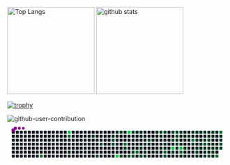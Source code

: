 <p align="left"> 
  <img alt="Top Langs" height="200px" src="https://github-readme-stats.vercel.app/api/top-langs/?username=YasuhiroTakemura&layout=compact&show_icons=true&theme=dark" />
  <img alt="github stats" height="200px" src="https://github-readme-stats.vercel.app/api?username=YasuhiroTakemura&theme=dark&show_icons=ture" />
</p>

[![trophy](https://github-profile-trophy.vercel.app/?username=YasuhiroTakemura&theme=dark&column=7
)](https://github.com/ryo-ma/github-profile-trophy)

![github-user-contribution](https://github.com/user-attachments/assets/03f367c3-a5c3-4f94-85fa-b92bae312ddb)
<svg viewBox="-16 -32 880 192" width="880" height="192" xmlns="http://www.w3.org/2000/svg"><desc>Generated with https://github.com/Platane/snk</desc><style>:root{--cb:#1b1f230a;--cs:purple;--ce:#161b22;--c0:#161b22;--c1:#01311f;--c2:#034525;--c3:#0f6d31;--c4:#00c647}.c{shape-rendering:geometricPrecision;fill:var(--ce);stroke-width:1px;stroke:var(--cb);animation:none 50900ms linear infinite;width:12px;height:12px}@keyframes c0{79.75%{fill:var(--c3)}79.77%,100%{fill:var(--ce)}}.c.c0{fill:var(--c3);animation-name:c0}@keyframes c1{82.31%{fill:var(--c4)}82.33%,100%{fill:var(--ce)}}.c.c1{fill:var(--c4);animation-name:c1}@keyframes c2{77.4%{fill:var(--c3)}77.42%,100%{fill:var(--ce)}}.c.c2{fill:var(--c3);animation-name:c2}@keyframes c3{3.92%{fill:var(--c1)}3.94%,100%{fill:var(--ce)}}.c.c3{fill:var(--c1);animation-name:c3}@keyframes c4{56.57%{fill:var(--c2)}56.59%,100%{fill:var(--ce)}}.c.c4{fill:var(--c2);animation-name:c4}@keyframes c5{58.14%{fill:var(--c2)}58.16%,100%{fill:var(--ce)}}.c.c5{fill:var(--c2);animation-name:c5}@keyframes c6{57.36%{fill:var(--c2)}57.38%,100%{fill:var(--ce)}}.c.c6{fill:var(--c2);animation-name:c6}@keyframes c7{34.76%{fill:var(--c1)}34.78%,100%{fill:var(--ce)}}.c.c7{fill:var(--c1);animation-name:c7}@keyframes c8{52.64%{fill:var(--c2)}52.66%,100%{fill:var(--ce)}}.c.c8{fill:var(--c2);animation-name:c8}@keyframes c9{52.45%{fill:var(--c2)}52.47%,100%{fill:var(--ce)}}.c.c9{fill:var(--c2);animation-name:c9}@keyframes ca{34.37%{fill:var(--c1)}34.39%,100%{fill:var(--ce)}}.c.ca{fill:var(--c1);animation-name:ca}@keyframes cb{87.02%{fill:var(--c4)}87.04%,100%{fill:var(--ce)}}.c.cb{fill:var(--c4);animation-name:cb}@keyframes cc{53.43%{fill:var(--c2)}53.45%,100%{fill:var(--ce)}}.c.cc{fill:var(--c2);animation-name:cc}@keyframes cd{51.07%{fill:var(--c2)}51.09%,100%{fill:var(--ce)}}.c.cd{fill:var(--c2);animation-name:cd}@keyframes ce{33.59%{fill:var(--c1)}33.61%,100%{fill:var(--ce)}}.c.ce{fill:var(--c1);animation-name:ce}@keyframes cf{74.25%{fill:var(--c3)}74.27%,100%{fill:var(--ce)}}.c.cf{fill:var(--c3);animation-name:cf}@keyframes cg{51.66%{fill:var(--c2)}51.68%,100%{fill:var(--ce)}}.c.cg{fill:var(--c2);animation-name:cg}@keyframes ch{6.87%{fill:var(--c1)}6.89%,100%{fill:var(--ce)}}.c.ch{fill:var(--c1);animation-name:ch}@keyframes ci{85.26%{fill:var(--c4)}85.28%,100%{fill:var(--ce)}}.c.ci{fill:var(--c4);animation-name:ci}@keyframes cj{50.68%{fill:var(--c2)}50.7%,100%{fill:var(--ce)}}.c.cj{fill:var(--c2);animation-name:cj}@keyframes ck{54.41%{fill:var(--c2)}54.43%,100%{fill:var(--ce)}}.c.ck{fill:var(--c2);animation-name:ck}@keyframes cl{50.28%{fill:var(--c2)}50.3%,100%{fill:var(--ce)}}.c.cl{fill:var(--c2);animation-name:cl}@keyframes cm{50.09%{fill:var(--c2)}50.11%,100%{fill:var(--ce)}}.c.cm{fill:var(--c2);animation-name:cm}@keyframes cn{32.6%{fill:var(--c1)}32.62%,100%{fill:var(--ce)}}.c.cn{fill:var(--c1);animation-name:cn}@keyframes co{73.27%{fill:var(--c3)}73.29%,100%{fill:var(--ce)}}.c.co{fill:var(--c3);animation-name:co}@keyframes cp{32.41%{fill:var(--c1)}32.43%,100%{fill:var(--ce)}}.c.cp{fill:var(--c1);animation-name:cp}@keyframes cq{32.21%{fill:var(--c1)}32.23%,100%{fill:var(--ce)}}.c.cq{fill:var(--c1);animation-name:cq}@keyframes cr{49.3%{fill:var(--c2)}49.32%,100%{fill:var(--ce)}}.c.cr{fill:var(--c2);animation-name:cr}@keyframes cs{49.7%{fill:var(--c2)}49.72%,100%{fill:var(--ce)}}.c.cs{fill:var(--c2);animation-name:cs}@keyframes ct{31.62%{fill:var(--c1)}31.64%,100%{fill:var(--ce)}}.c.ct{fill:var(--c1);animation-name:ct}@keyframes cu{8.44%{fill:var(--c1)}8.46%,100%{fill:var(--ce)}}.c.cu{fill:var(--c1);animation-name:cu}@keyframes cv{8.24%{fill:var(--c1)}8.26%,100%{fill:var(--ce)}}.c.cv{fill:var(--c1);animation-name:cv}@keyframes cw{48.52%{fill:var(--c2)}48.54%,100%{fill:var(--ce)}}.c.cw{fill:var(--c2);animation-name:cw}@keyframes cx{31.42%{fill:var(--c1)}31.44%,100%{fill:var(--ce)}}.c.cx{fill:var(--c1);animation-name:cx}@keyframes cy{31.03%{fill:var(--c1)}31.05%,100%{fill:var(--ce)}}.c.cy{fill:var(--c1);animation-name:cy}@keyframes cz{8.83%{fill:var(--c1)}8.85%,100%{fill:var(--ce)}}.c.cz{fill:var(--c1);animation-name:cz}@keyframes c10{30.44%{fill:var(--c1)}30.46%,100%{fill:var(--ce)}}.c.c10{fill:var(--c1);animation-name:c10}@keyframes c11{9.03%{fill:var(--c1)}9.05%,100%{fill:var(--ce)}}.c.c11{fill:var(--c1);animation-name:c11}@keyframes c12{47.53%{fill:var(--c2)}47.55%,100%{fill:var(--ce)}}.c.c12{fill:var(--c2);animation-name:c12}@keyframes c13{30.05%{fill:var(--c1)}30.07%,100%{fill:var(--ce)}}.c.c13{fill:var(--c1);animation-name:c13}@keyframes c14{9.42%{fill:var(--c1)}9.44%,100%{fill:var(--ce)}}.c.c14{fill:var(--c1);animation-name:c14}@keyframes c15{47.34%{fill:var(--c2)}47.36%,100%{fill:var(--ce)}}.c.c15{fill:var(--c2);animation-name:c15}@keyframes c16{9.81%{fill:var(--c1)}9.83%,100%{fill:var(--ce)}}.c.c16{fill:var(--c1);animation-name:c16}@keyframes c17{9.62%{fill:var(--c1)}9.64%,100%{fill:var(--ce)}}.c.c17{fill:var(--c1);animation-name:c17}@keyframes c18{71.9%{fill:var(--c3)}71.92%,100%{fill:var(--ce)}}.c.c18{fill:var(--c3);animation-name:c18}@keyframes c19{61.88%{fill:var(--c2)}61.9%,100%{fill:var(--ce)}}.c.c19{fill:var(--c2);animation-name:c19}@keyframes c1a{46.94%{fill:var(--c2)}46.96%,100%{fill:var(--ce)}}.c.c1a{fill:var(--c2);animation-name:c1a}@keyframes c1b{63.84%{fill:var(--c2)}63.86%,100%{fill:var(--ce)}}.c.c1b{fill:var(--c2);animation-name:c1b}@keyframes c1c{90.17%{fill:var(--c4)}90.19%,100%{fill:var(--ce)}}.c.c1c{fill:var(--c4);animation-name:c1c}@keyframes c1d{62.47%{fill:var(--c2)}62.49%,100%{fill:var(--ce)}}.c.c1d{fill:var(--c2);animation-name:c1d}@keyframes c1e{46.75%{fill:var(--c2)}46.77%,100%{fill:var(--ce)}}.c.c1e{fill:var(--c2);animation-name:c1e}@keyframes c1f{63.45%{fill:var(--c2)}63.47%,100%{fill:var(--ce)}}.c.c1f{fill:var(--c2);animation-name:c1f}@keyframes c1g{24.35%{fill:var(--c1)}24.37%,100%{fill:var(--ce)}}.c.c1g{fill:var(--c1);animation-name:c1g}@keyframes c1h{10.4%{fill:var(--c1)}10.42%,100%{fill:var(--ce)}}.c.c1h{fill:var(--c1);animation-name:c1h}@keyframes c1i{23.96%{fill:var(--c1)}23.98%,100%{fill:var(--ce)}}.c.c1i{fill:var(--c1);animation-name:c1i}@keyframes c1j{46.55%{fill:var(--c2)}46.57%,100%{fill:var(--ce)}}.c.c1j{fill:var(--c2);animation-name:c1j}@keyframes c1k{24.74%{fill:var(--c1)}24.76%,100%{fill:var(--ce)}}.c.c1k{fill:var(--c1);animation-name:c1k}@keyframes c1l{10.6%{fill:var(--c1)}10.62%,100%{fill:var(--ce)}}.c.c1l{fill:var(--c1);animation-name:c1l}@keyframes c1m{90.56%{fill:var(--c4)}90.58%,100%{fill:var(--ce)}}.c.c1m{fill:var(--c4);animation-name:c1m}@keyframes c1n{71.11%{fill:var(--c3)}71.13%,100%{fill:var(--ce)}}.c.c1n{fill:var(--c3);animation-name:c1n}@keyframes c1o{23.37%{fill:var(--c1)}23.39%,100%{fill:var(--ce)}}.c.c1o{fill:var(--c1);animation-name:c1o}@keyframes c1p{25.14%{fill:var(--c1)}25.16%,100%{fill:var(--ce)}}.c.c1p{fill:var(--c1);animation-name:c1p}@keyframes c1q{11.19%{fill:var(--c1)}11.21%,100%{fill:var(--ce)}}.c.c1q{fill:var(--c1);animation-name:c1q}@keyframes c1r{10.99%{fill:var(--c1)}11.01%,100%{fill:var(--ce)}}.c.c1r{fill:var(--c1);animation-name:c1r}@keyframes c1s{45.57%{fill:var(--c2)}45.59%,100%{fill:var(--ce)}}.c.c1s{fill:var(--c2);animation-name:c1s}@keyframes c1t{22.98%{fill:var(--c1)}23%,100%{fill:var(--ce)}}.c.c1t{fill:var(--c1);animation-name:c1t}@keyframes c1u{23.17%{fill:var(--c1)}23.19%,100%{fill:var(--ce)}}.c.c1u{fill:var(--c1);animation-name:c1u}@keyframes c1v{11.38%{fill:var(--c1)}11.4%,100%{fill:var(--ce)}}.c.c1v{fill:var(--c1);animation-name:c1v}@keyframes c1w{11.78%{fill:var(--c1)}11.8%,100%{fill:var(--ce)}}.c.c1w{fill:var(--c1);animation-name:c1w}@keyframes c1x{69.93%{fill:var(--c3)}69.95%,100%{fill:var(--ce)}}.c.c1x{fill:var(--c3);animation-name:c1x}@keyframes c1y{22.19%{fill:var(--c1)}22.21%,100%{fill:var(--ce)}}.c.c1y{fill:var(--c1);animation-name:c1y}@keyframes c1z{11.97%{fill:var(--c1)}11.99%,100%{fill:var(--ce)}}.c.c1z{fill:var(--c1);animation-name:c1z}@keyframes c20{15.51%{fill:var(--c1)}15.53%,100%{fill:var(--ce)}}.c.c20{fill:var(--c1);animation-name:c20}@keyframes c21{21.8%{fill:var(--c1)}21.82%,100%{fill:var(--ce)}}.c.c21{fill:var(--c1);animation-name:c21}@keyframes c22{44.78%{fill:var(--c2)}44.8%,100%{fill:var(--ce)}}.c.c22{fill:var(--c2);animation-name:c22}@keyframes c23{26.91%{fill:var(--c1)}26.93%,100%{fill:var(--ce)}}.c.c23{fill:var(--c1);animation-name:c23}@keyframes c24{12.17%{fill:var(--c1)}12.19%,100%{fill:var(--ce)}}.c.c24{fill:var(--c1);animation-name:c24}@keyframes c25{15.12%{fill:var(--c1)}15.14%,100%{fill:var(--ce)}}.c.c25{fill:var(--c1);animation-name:c25}@keyframes c26{14.92%{fill:var(--c1)}14.94%,100%{fill:var(--ce)}}.c.c26{fill:var(--c1);animation-name:c26}@keyframes c27{12.37%{fill:var(--c1)}12.39%,100%{fill:var(--ce)}}.c.c27{fill:var(--c1);animation-name:c27}@keyframes c28{15.9%{fill:var(--c1)}15.92%,100%{fill:var(--ce)}}.c.c28{fill:var(--c1);animation-name:c28}@keyframes c29{43.21%{fill:var(--c2)}43.23%,100%{fill:var(--ce)}}.c.c29{fill:var(--c2);animation-name:c29}@keyframes c2a{14.72%{fill:var(--c1)}14.74%,100%{fill:var(--ce)}}.c.c2a{fill:var(--c1);animation-name:c2a}@keyframes c2b{20.82%{fill:var(--c1)}20.84%,100%{fill:var(--ce)}}.c.c2b{fill:var(--c1);animation-name:c2b}@keyframes c2c{20.62%{fill:var(--c1)}20.64%,100%{fill:var(--ce)}}.c.c2c{fill:var(--c1);animation-name:c2c}@keyframes c2d{12.56%{fill:var(--c1)}12.58%,100%{fill:var(--ce)}}.c.c2d{fill:var(--c1);animation-name:c2d}@keyframes c2e{12.76%{fill:var(--c1)}12.78%,100%{fill:var(--ce)}}.c.c2e{fill:var(--c1);animation-name:c2e}@keyframes c2f{42.82%{fill:var(--c2)}42.84%,100%{fill:var(--ce)}}.c.c2f{fill:var(--c2);animation-name:c2f}@keyframes c2g{14.33%{fill:var(--c1)}14.35%,100%{fill:var(--ce)}}.c.c2g{fill:var(--c1);animation-name:c2g}@keyframes c2h{14.53%{fill:var(--c1)}14.55%,100%{fill:var(--ce)}}.c.c2h{fill:var(--c1);animation-name:c2h}@keyframes c2i{21.01%{fill:var(--c1)}21.03%,100%{fill:var(--ce)}}.c.c2i{fill:var(--c1);animation-name:c2i}@keyframes c2j{44%{fill:var(--c2)}44.02%,100%{fill:var(--ce)}}.c.c2j{fill:var(--c2);animation-name:c2j}@keyframes c2k{66.2%{fill:var(--c2)}66.22%,100%{fill:var(--ce)}}.c.c2k{fill:var(--c2);animation-name:c2k}@keyframes c2l{12.96%{fill:var(--c1)}12.98%,100%{fill:var(--ce)}}.c.c2l{fill:var(--c1);animation-name:c2l}@keyframes c2m{14.14%{fill:var(--c1)}14.16%,100%{fill:var(--ce)}}.c.c2m{fill:var(--c1);animation-name:c2m}@keyframes c2n{41.44%{fill:var(--c2)}41.46%,100%{fill:var(--ce)}}.c.c2n{fill:var(--c2);animation-name:c2n}@keyframes c2o{41.25%{fill:var(--c2)}41.27%,100%{fill:var(--ce)}}.c.c2o{fill:var(--c2);animation-name:c2o}@keyframes c2p{41.05%{fill:var(--c1)}41.07%,100%{fill:var(--ce)}}.c.c2p{fill:var(--c1);animation-name:c2p}@keyframes c2q{16.89%{fill:var(--c1)}16.91%,100%{fill:var(--ce)}}.c.c2q{fill:var(--c1);animation-name:c2q}@keyframes c2r{18.85%{fill:var(--c1)}18.87%,100%{fill:var(--ce)}}.c.c2r{fill:var(--c1);animation-name:c2r}@keyframes c2s{67.97%{fill:var(--c3)}67.99%,100%{fill:var(--ce)}}.c.c2s{fill:var(--c3);animation-name:c2s}@keyframes c2t{66.59%{fill:var(--c3)}66.61%,100%{fill:var(--ce)}}.c.c2t{fill:var(--c3);animation-name:c2t}@keyframes c2u{13.35%{fill:var(--c1)}13.37%,100%{fill:var(--ce)}}.c.c2u{fill:var(--c1);animation-name:c2u}@keyframes c2v{13.55%{fill:var(--c1)}13.57%,100%{fill:var(--ce)}}.c.c2v{fill:var(--c1);animation-name:c2v}@keyframes c2w{42.03%{fill:var(--c2)}42.05%,100%{fill:var(--ce)}}.c.c2w{fill:var(--c2);animation-name:c2w}@keyframes c2x{41.84%{fill:var(--c2)}41.86%,100%{fill:var(--ce)}}.c.c2x{fill:var(--c2);animation-name:c2x}.u{transform-origin:0 0;transform:scale(0,1);animation:none linear 50900ms infinite}@keyframes u0{3.92%{transform:scale(0.000,1)}3.94%,6.87%{transform:scale(0.017,1)}6.89%,8.24%{transform:scale(0.034,1)}8.26%,8.44%{transform:scale(0.052,1)}8.46%,8.83%{transform:scale(0.069,1)}8.85%,9.03%{transform:scale(0.086,1)}9.05%,9.42%{transform:scale(0.103,1)}9.44%,9.62%{transform:scale(0.121,1)}9.64%,9.81%{transform:scale(0.138,1)}9.83%,10.4%{transform:scale(0.155,1)}10.42%,10.6%{transform:scale(0.172,1)}10.62%,10.99%{transform:scale(0.190,1)}11.01%,11.19%{transform:scale(0.207,1)}11.21%,11.38%{transform:scale(0.224,1)}11.4%,11.78%{transform:scale(0.241,1)}11.8%,11.97%{transform:scale(0.259,1)}11.99%,12.17%{transform:scale(0.276,1)}12.19%,12.37%{transform:scale(0.293,1)}12.39%,12.56%{transform:scale(0.310,1)}12.58%,12.76%{transform:scale(0.328,1)}12.78%,12.96%{transform:scale(0.345,1)}12.98%,13.35%{transform:scale(0.362,1)}13.37%,13.55%{transform:scale(0.379,1)}13.57%,14.14%{transform:scale(0.397,1)}14.16%,14.33%{transform:scale(0.414,1)}14.35%,14.53%{transform:scale(0.431,1)}14.55%,14.72%{transform:scale(0.448,1)}14.74%,14.92%{transform:scale(0.466,1)}14.94%,15.12%{transform:scale(0.483,1)}15.14%,15.51%{transform:scale(0.500,1)}15.53%,15.9%{transform:scale(0.517,1)}15.92%,16.89%{transform:scale(0.534,1)}16.91%,18.85%{transform:scale(0.552,1)}18.87%,20.62%{transform:scale(0.569,1)}20.64%,20.82%{transform:scale(0.586,1)}20.84%,21.01%{transform:scale(0.603,1)}21.03%,21.8%{transform:scale(0.621,1)}21.82%,22.19%{transform:scale(0.638,1)}22.21%,22.98%{transform:scale(0.655,1)}23%,23.17%{transform:scale(0.672,1)}23.19%,23.37%{transform:scale(0.690,1)}23.39%,23.96%{transform:scale(0.707,1)}23.98%,24.35%{transform:scale(0.724,1)}24.37%,24.74%{transform:scale(0.741,1)}24.76%,25.14%{transform:scale(0.759,1)}25.16%,26.91%{transform:scale(0.776,1)}26.93%,30.05%{transform:scale(0.793,1)}30.07%,30.44%{transform:scale(0.810,1)}30.46%,31.03%{transform:scale(0.828,1)}31.05%,31.42%{transform:scale(0.845,1)}31.44%,31.62%{transform:scale(0.862,1)}31.64%,32.21%{transform:scale(0.879,1)}32.23%,32.41%{transform:scale(0.897,1)}32.43%,32.6%{transform:scale(0.914,1)}32.62%,33.59%{transform:scale(0.931,1)}33.61%,34.37%{transform:scale(0.948,1)}34.39%,34.76%{transform:scale(0.966,1)}34.78%,41.05%{transform:scale(0.983,1)}41.07%,100%{transform:scale(1.000,1)}}.u.u0{fill:var(--c1);animation-name:u0;transform-origin:0.0px 0}@keyframes u1{41.25%{transform:scale(0.000,1)}41.27%,41.44%{transform:scale(0.029,1)}41.46%,41.84%{transform:scale(0.059,1)}41.86%,42.03%{transform:scale(0.088,1)}42.05%,42.82%{transform:scale(0.118,1)}42.84%,43.21%{transform:scale(0.147,1)}43.23%,44%{transform:scale(0.176,1)}44.02%,44.78%{transform:scale(0.206,1)}44.8%,45.57%{transform:scale(0.235,1)}45.59%,46.55%{transform:scale(0.265,1)}46.57%,46.75%{transform:scale(0.294,1)}46.77%,46.94%{transform:scale(0.324,1)}46.96%,47.34%{transform:scale(0.353,1)}47.36%,47.53%{transform:scale(0.382,1)}47.55%,48.52%{transform:scale(0.412,1)}48.54%,49.3%{transform:scale(0.441,1)}49.32%,49.7%{transform:scale(0.471,1)}49.72%,50.09%{transform:scale(0.500,1)}50.11%,50.28%{transform:scale(0.529,1)}50.3%,50.68%{transform:scale(0.559,1)}50.7%,51.07%{transform:scale(0.588,1)}51.09%,51.66%{transform:scale(0.618,1)}51.68%,52.45%{transform:scale(0.647,1)}52.47%,52.64%{transform:scale(0.676,1)}52.66%,53.43%{transform:scale(0.706,1)}53.45%,54.41%{transform:scale(0.735,1)}54.43%,56.57%{transform:scale(0.765,1)}56.59%,57.36%{transform:scale(0.794,1)}57.38%,58.14%{transform:scale(0.824,1)}58.16%,61.88%{transform:scale(0.853,1)}61.9%,62.47%{transform:scale(0.882,1)}62.49%,63.45%{transform:scale(0.912,1)}63.47%,63.84%{transform:scale(0.941,1)}63.86%,66.2%{transform:scale(0.971,1)}66.22%,100%{transform:scale(1.000,1)}}.u.u1{fill:var(--c2);animation-name:u1;transform-origin:464.0px 0}@keyframes u2{66.59%{transform:scale(0.000,1)}66.61%,67.97%{transform:scale(0.111,1)}67.99%,69.93%{transform:scale(0.222,1)}69.95%,71.11%{transform:scale(0.333,1)}71.13%,71.9%{transform:scale(0.444,1)}71.92%,73.27%{transform:scale(0.556,1)}73.29%,74.25%{transform:scale(0.667,1)}74.27%,77.4%{transform:scale(0.778,1)}77.42%,79.75%{transform:scale(0.889,1)}79.77%,100%{transform:scale(1.000,1)}}.u.u2{fill:var(--c3);animation-name:u2;transform-origin:736.0px 0}@keyframes u3{82.31%{transform:scale(0.000,1)}82.33%,85.26%{transform:scale(0.200,1)}85.28%,87.02%{transform:scale(0.400,1)}87.04%,90.17%{transform:scale(0.600,1)}90.19%,90.56%{transform:scale(0.800,1)}90.58%,100%{transform:scale(1.000,1)}}.u.u3{fill:var(--c4);animation-name:u3;transform-origin:808.0px 0}.s{shape-rendering:geometricPrecision;fill:var(--cs);animation:none linear 50900ms infinite}@keyframes s0{0%,99.8%{transform:translate(0px,-16px)}0.2%{transform:translate(0px,0px)}2.75%{transform:translate(208px,0px)}3.14%{transform:translate(208px,32px)}3.34%{transform:translate(224px,32px)}3.93%{transform:translate(224px,80px)}6.68%,36.15%,51.47%{transform:translate(448px,80px)}7.07%,36.54%{transform:translate(448px,112px)}8.06%{transform:translate(528px,112px)}8.45%{transform:translate(528px,80px)}9.23%{transform:translate(592px,80px)}9.43%{transform:translate(592px,64px)}9.63%{transform:translate(608px,64px)}9.82%{transform:translate(608px,48px)}10.61%,90.77%{transform:translate(672px,48px)}10.81%,24.56%{transform:translate(672px,32px)}11%,70.33%{transform:translate(688px,32px)}11.2%,24.95%{transform:translate(688px,16px)}11.59%{transform:translate(720px,16px)}11.79%{transform:translate(720px,0px)}12.57%{transform:translate(784px,0px)}12.77%{transform:translate(784px,16px)}13.36%,66.8%{transform:translate(832px,16px)}13.56%,42.24%{transform:translate(832px,32px)}13.75%{transform:translate(816px,32px)}13.95%{transform:translate(816px,48px)}14.34%,43.42%{transform:translate(784px,48px)}14.54%,21.22%{transform:translate(784px,64px)}14.93%{transform:translate(752px,64px)}15.13%,27.7%{transform:translate(752px,48px)}15.32%,22%{transform:translate(736px,48px)}15.52%{transform:translate(736px,32px)}15.91%,43.03%{transform:translate(768px,32px)}16.11%{transform:translate(768px,16px)}16.7%,18.27%,66.99%{transform:translate(816px,16px)}17.09%{transform:translate(816px,-16px)}17.49%{transform:translate(848px,-16px)}17.88%{transform:translate(848px,16px)}19.06%{transform:translate(816px,80px)}19.25%{transform:translate(832px,80px)}19.65%{transform:translate(832px,112px)}20.43%{transform:translate(768px,112px)}20.83%,44.4%{transform:translate(768px,80px)}21.02%{transform:translate(784px,80px)}21.81%,44.99%{transform:translate(736px,64px)}22.4%,25.93%{transform:translate(704px,48px)}22.79%{transform:translate(704px,80px)}22.99%,70.92%{transform:translate(688px,80px)}23.18%{transform:translate(688px,96px)}23.58%{transform:translate(656px,96px)}24.36%{transform:translate(656px,32px)}24.75%{transform:translate(672px,16px)}25.15%,46.37%{transform:translate(688px,0px)}25.34%{transform:translate(704px,0px)}26.13%{transform:translate(720px,48px)}26.72%{transform:translate(720px,96px)}27.11%{transform:translate(752px,96px)}29.27%{transform:translate(624px,48px)}29.67%{transform:translate(624px,16px)}30.26%{transform:translate(576px,16px)}30.45%{transform:translate(576px,0px)}30.65%{transform:translate(560px,0px)}31.24%{transform:translate(560px,48px)}31.63%{transform:translate(528px,48px)}32.02%{transform:translate(528px,16px)}32.22%{transform:translate(512px,16px)}32.42%{transform:translate(512px,0px)}32.61%{transform:translate(496px,0px)}32.81%{transform:translate(496px,-16px)}33.4%,53.83%{transform:translate(448px,-16px)}33.79%,74.66%{transform:translate(448px,16px)}34.18%,34.97%,86.05%{transform:translate(416px,16px)}34.38%{transform:translate(416px,0px)}34.58%{transform:translate(400px,0px)}34.77%{transform:translate(400px,16px)}35.76%{transform:translate(416px,80px)}40.86%{transform:translate(800px,112px)}41.45%{transform:translate(800px,64px)}41.85%{transform:translate(832px,64px)}43.22%{transform:translate(768px,48px)}44.01%{transform:translate(784px,96px)}44.2%{transform:translate(768px,96px)}44.79%{transform:translate(736px,80px)}45.58%{transform:translate(688px,64px)}48.13%{transform:translate(544px,0px)}48.53%{transform:translate(544px,32px)}48.92%{transform:translate(512px,32px)}49.71%{transform:translate(512px,96px)}50.1%,60.31%{transform:translate(480px,96px)}50.29%,60.12%{transform:translate(480px,80px)}50.49%{transform:translate(464px,80px)}50.69%{transform:translate(464px,96px)}51.08%{transform:translate(432px,96px)}51.28%{transform:translate(432px,80px)}51.67%{transform:translate(448px,64px)}51.87%{transform:translate(432px,64px)}52.06%{transform:translate(432px,48px)}52.46%{transform:translate(400px,48px)}52.65%{transform:translate(400px,32px)}53.05%{transform:translate(432px,32px)}53.44%{transform:translate(432px,0px)}53.63%{transform:translate(448px,0px)}54.22%{transform:translate(480px,-16px)}54.62%{transform:translate(480px,16px)}56.58%{transform:translate(320px,16px)}56.78%{transform:translate(320px,32px)}57.17%{transform:translate(352px,32px)}57.37%{transform:translate(352px,48px)}57.56%{transform:translate(336px,48px)}58.15%{transform:translate(336px,96px)}58.94%{transform:translate(400px,96px)}59.14%{transform:translate(400px,80px)}62.28%,89.78%{transform:translate(640px,96px)}62.48%{transform:translate(640px,80px)}62.67%{transform:translate(656px,80px)}63.46%{transform:translate(656px,16px)}63.65%{transform:translate(640px,16px)}63.85%{transform:translate(640px,32px)}64.64%{transform:translate(704px,32px)}64.83%{transform:translate(704px,16px)}66.01%{transform:translate(800px,16px)}66.21%{transform:translate(800px,0px)}66.6%{transform:translate(832px,0px)}67.98%{transform:translate(816px,96px)}68.17%{transform:translate(800px,96px)}68.96%{transform:translate(800px,32px)}73.28%{transform:translate(496px,80px)}73.67%{transform:translate(496px,48px)}74.26%{transform:translate(448px,48px)}78.78%{transform:translate(112px,16px)}79.76%{transform:translate(112px,96px)}81.14%{transform:translate(224px,96px)}82.32%{transform:translate(224px,0px)}85.27%{transform:translate(464px,0px)}85.46%{transform:translate(464px,16px)}87.03%{transform:translate(416px,96px)}90.18%{transform:translate(640px,64px)}90.57%{transform:translate(672px,64px)}98.43%{transform:translate(48px,48px)}99.21%{transform:translate(48px,-16px)}}.s.s0{transform:translate(0px,-16px);animation-name:s0}@keyframes s1{0%,99.8%{transform:translate(16px,-16px)}0.2%{transform:translate(0px,-16px)}0.39%{transform:translate(0px,0px)}2.95%{transform:translate(208px,0px)}3.34%{transform:translate(208px,32px)}3.54%{transform:translate(224px,32px)}4.13%{transform:translate(224px,80px)}6.88%,36.35%,51.67%{transform:translate(448px,80px)}7.27%,36.74%{transform:translate(448px,112px)}8.25%{transform:translate(528px,112px)}8.64%{transform:translate(528px,80px)}9.43%{transform:translate(592px,80px)}9.63%{transform:translate(592px,64px)}9.82%{transform:translate(608px,64px)}10.02%{transform:translate(608px,48px)}10.81%,90.96%{transform:translate(672px,48px)}11%,24.75%{transform:translate(672px,32px)}11.2%,70.53%{transform:translate(688px,32px)}11.39%,25.15%{transform:translate(688px,16px)}11.79%{transform:translate(720px,16px)}11.98%{transform:translate(720px,0px)}12.77%{transform:translate(784px,0px)}12.97%{transform:translate(784px,16px)}13.56%,66.99%{transform:translate(832px,16px)}13.75%,42.44%{transform:translate(832px,32px)}13.95%{transform:translate(816px,32px)}14.15%{transform:translate(816px,48px)}14.54%,43.61%{transform:translate(784px,48px)}14.73%,21.41%{transform:translate(784px,64px)}15.13%{transform:translate(752px,64px)}15.32%,27.9%{transform:translate(752px,48px)}15.52%,22.2%{transform:translate(736px,48px)}15.72%{transform:translate(736px,32px)}16.11%,43.22%{transform:translate(768px,32px)}16.31%{transform:translate(768px,16px)}16.9%,18.47%,67.19%{transform:translate(816px,16px)}17.29%{transform:translate(816px,-16px)}17.68%{transform:translate(848px,-16px)}18.07%{transform:translate(848px,16px)}19.25%{transform:translate(816px,80px)}19.45%{transform:translate(832px,80px)}19.84%{transform:translate(832px,112px)}20.63%{transform:translate(768px,112px)}21.02%,44.6%{transform:translate(768px,80px)}21.22%{transform:translate(784px,80px)}22%,45.19%{transform:translate(736px,64px)}22.59%,26.13%{transform:translate(704px,48px)}22.99%{transform:translate(704px,80px)}23.18%,71.12%{transform:translate(688px,80px)}23.38%{transform:translate(688px,96px)}23.77%{transform:translate(656px,96px)}24.56%{transform:translate(656px,32px)}24.95%{transform:translate(672px,16px)}25.34%,46.56%{transform:translate(688px,0px)}25.54%{transform:translate(704px,0px)}26.33%{transform:translate(720px,48px)}26.92%{transform:translate(720px,96px)}27.31%{transform:translate(752px,96px)}29.47%{transform:translate(624px,48px)}29.86%{transform:translate(624px,16px)}30.45%{transform:translate(576px,16px)}30.65%{transform:translate(576px,0px)}30.84%{transform:translate(560px,0px)}31.43%{transform:translate(560px,48px)}31.83%{transform:translate(528px,48px)}32.22%{transform:translate(528px,16px)}32.42%{transform:translate(512px,16px)}32.61%{transform:translate(512px,0px)}32.81%{transform:translate(496px,0px)}33.01%{transform:translate(496px,-16px)}33.6%,54.03%{transform:translate(448px,-16px)}33.99%,74.85%{transform:translate(448px,16px)}34.38%,35.17%,86.25%{transform:translate(416px,16px)}34.58%{transform:translate(416px,0px)}34.77%{transform:translate(400px,0px)}34.97%{transform:translate(400px,16px)}35.95%{transform:translate(416px,80px)}41.06%{transform:translate(800px,112px)}41.65%{transform:translate(800px,64px)}42.04%{transform:translate(832px,64px)}43.42%{transform:translate(768px,48px)}44.2%{transform:translate(784px,96px)}44.4%{transform:translate(768px,96px)}44.99%{transform:translate(736px,80px)}45.78%{transform:translate(688px,64px)}48.33%{transform:translate(544px,0px)}48.72%{transform:translate(544px,32px)}49.12%{transform:translate(512px,32px)}49.9%{transform:translate(512px,96px)}50.29%,60.51%{transform:translate(480px,96px)}50.49%,60.31%{transform:translate(480px,80px)}50.69%{transform:translate(464px,80px)}50.88%{transform:translate(464px,96px)}51.28%{transform:translate(432px,96px)}51.47%{transform:translate(432px,80px)}51.87%{transform:translate(448px,64px)}52.06%{transform:translate(432px,64px)}52.26%{transform:translate(432px,48px)}52.65%{transform:translate(400px,48px)}52.85%{transform:translate(400px,32px)}53.24%{transform:translate(432px,32px)}53.63%{transform:translate(432px,0px)}53.83%{transform:translate(448px,0px)}54.42%{transform:translate(480px,-16px)}54.81%{transform:translate(480px,16px)}56.78%{transform:translate(320px,16px)}56.97%{transform:translate(320px,32px)}57.37%{transform:translate(352px,32px)}57.56%{transform:translate(352px,48px)}57.76%{transform:translate(336px,48px)}58.35%{transform:translate(336px,96px)}59.14%{transform:translate(400px,96px)}59.33%{transform:translate(400px,80px)}62.48%,89.98%{transform:translate(640px,96px)}62.67%{transform:translate(640px,80px)}62.87%{transform:translate(656px,80px)}63.65%{transform:translate(656px,16px)}63.85%{transform:translate(640px,16px)}64.05%{transform:translate(640px,32px)}64.83%{transform:translate(704px,32px)}65.03%{transform:translate(704px,16px)}66.21%{transform:translate(800px,16px)}66.4%{transform:translate(800px,0px)}66.8%{transform:translate(832px,0px)}68.17%{transform:translate(816px,96px)}68.37%{transform:translate(800px,96px)}69.16%{transform:translate(800px,32px)}73.48%{transform:translate(496px,80px)}73.87%{transform:translate(496px,48px)}74.46%{transform:translate(448px,48px)}78.98%{transform:translate(112px,16px)}79.96%{transform:translate(112px,96px)}81.34%{transform:translate(224px,96px)}82.51%{transform:translate(224px,0px)}85.46%{transform:translate(464px,0px)}85.66%{transform:translate(464px,16px)}87.23%{transform:translate(416px,96px)}90.37%{transform:translate(640px,64px)}90.77%{transform:translate(672px,64px)}98.62%{transform:translate(48px,48px)}99.41%{transform:translate(48px,-16px)}}.s.s1{transform:translate(16px,-16px);animation-name:s1}@keyframes s2{0%,99.8%{transform:translate(32px,-16px)}0.39%{transform:translate(0px,-16px)}0.59%{transform:translate(0px,0px)}3.14%{transform:translate(208px,0px)}3.54%{transform:translate(208px,32px)}3.73%{transform:translate(224px,32px)}4.32%{transform:translate(224px,80px)}7.07%,36.54%,51.87%{transform:translate(448px,80px)}7.47%,36.94%{transform:translate(448px,112px)}8.45%{transform:translate(528px,112px)}8.84%{transform:translate(528px,80px)}9.63%{transform:translate(592px,80px)}9.82%{transform:translate(592px,64px)}10.02%{transform:translate(608px,64px)}10.22%{transform:translate(608px,48px)}11%,91.16%{transform:translate(672px,48px)}11.2%,24.95%{transform:translate(672px,32px)}11.39%,70.73%{transform:translate(688px,32px)}11.59%,25.34%{transform:translate(688px,16px)}11.98%{transform:translate(720px,16px)}12.18%{transform:translate(720px,0px)}12.97%{transform:translate(784px,0px)}13.16%{transform:translate(784px,16px)}13.75%,67.19%{transform:translate(832px,16px)}13.95%,42.63%{transform:translate(832px,32px)}14.15%{transform:translate(816px,32px)}14.34%{transform:translate(816px,48px)}14.73%,43.81%{transform:translate(784px,48px)}14.93%,21.61%{transform:translate(784px,64px)}15.32%{transform:translate(752px,64px)}15.52%,28.09%{transform:translate(752px,48px)}15.72%,22.4%{transform:translate(736px,48px)}15.91%{transform:translate(736px,32px)}16.31%,43.42%{transform:translate(768px,32px)}16.5%{transform:translate(768px,16px)}17.09%,18.66%,67.39%{transform:translate(816px,16px)}17.49%{transform:translate(816px,-16px)}17.88%{transform:translate(848px,-16px)}18.27%{transform:translate(848px,16px)}19.45%{transform:translate(816px,80px)}19.65%{transform:translate(832px,80px)}20.04%{transform:translate(832px,112px)}20.83%{transform:translate(768px,112px)}21.22%,44.79%{transform:translate(768px,80px)}21.41%{transform:translate(784px,80px)}22.2%,45.38%{transform:translate(736px,64px)}22.79%,26.33%{transform:translate(704px,48px)}23.18%{transform:translate(704px,80px)}23.38%,71.32%{transform:translate(688px,80px)}23.58%{transform:translate(688px,96px)}23.97%{transform:translate(656px,96px)}24.75%{transform:translate(656px,32px)}25.15%{transform:translate(672px,16px)}25.54%,46.76%{transform:translate(688px,0px)}25.74%{transform:translate(704px,0px)}26.52%{transform:translate(720px,48px)}27.11%{transform:translate(720px,96px)}27.5%{transform:translate(752px,96px)}29.67%{transform:translate(624px,48px)}30.06%{transform:translate(624px,16px)}30.65%{transform:translate(576px,16px)}30.84%{transform:translate(576px,0px)}31.04%{transform:translate(560px,0px)}31.63%{transform:translate(560px,48px)}32.02%{transform:translate(528px,48px)}32.42%{transform:translate(528px,16px)}32.61%{transform:translate(512px,16px)}32.81%{transform:translate(512px,0px)}33.01%{transform:translate(496px,0px)}33.2%{transform:translate(496px,-16px)}33.79%,54.22%{transform:translate(448px,-16px)}34.18%,75.05%{transform:translate(448px,16px)}34.58%,35.36%,86.44%{transform:translate(416px,16px)}34.77%{transform:translate(416px,0px)}34.97%{transform:translate(400px,0px)}35.17%{transform:translate(400px,16px)}36.15%{transform:translate(416px,80px)}41.26%{transform:translate(800px,112px)}41.85%{transform:translate(800px,64px)}42.24%{transform:translate(832px,64px)}43.61%{transform:translate(768px,48px)}44.4%{transform:translate(784px,96px)}44.6%{transform:translate(768px,96px)}45.19%{transform:translate(736px,80px)}45.97%{transform:translate(688px,64px)}48.53%{transform:translate(544px,0px)}48.92%{transform:translate(544px,32px)}49.31%{transform:translate(512px,32px)}50.1%{transform:translate(512px,96px)}50.49%,60.71%{transform:translate(480px,96px)}50.69%,60.51%{transform:translate(480px,80px)}50.88%{transform:translate(464px,80px)}51.08%{transform:translate(464px,96px)}51.47%{transform:translate(432px,96px)}51.67%{transform:translate(432px,80px)}52.06%{transform:translate(448px,64px)}52.26%{transform:translate(432px,64px)}52.46%{transform:translate(432px,48px)}52.85%{transform:translate(400px,48px)}53.05%{transform:translate(400px,32px)}53.44%{transform:translate(432px,32px)}53.83%{transform:translate(432px,0px)}54.03%{transform:translate(448px,0px)}54.62%{transform:translate(480px,-16px)}55.01%{transform:translate(480px,16px)}56.97%{transform:translate(320px,16px)}57.17%{transform:translate(320px,32px)}57.56%{transform:translate(352px,32px)}57.76%{transform:translate(352px,48px)}57.96%{transform:translate(336px,48px)}58.55%{transform:translate(336px,96px)}59.33%{transform:translate(400px,96px)}59.53%{transform:translate(400px,80px)}62.67%,90.18%{transform:translate(640px,96px)}62.87%{transform:translate(640px,80px)}63.06%{transform:translate(656px,80px)}63.85%{transform:translate(656px,16px)}64.05%{transform:translate(640px,16px)}64.24%{transform:translate(640px,32px)}65.03%{transform:translate(704px,32px)}65.23%{transform:translate(704px,16px)}66.4%{transform:translate(800px,16px)}66.6%{transform:translate(800px,0px)}66.99%{transform:translate(832px,0px)}68.37%{transform:translate(816px,96px)}68.57%{transform:translate(800px,96px)}69.35%{transform:translate(800px,32px)}73.67%{transform:translate(496px,80px)}74.07%{transform:translate(496px,48px)}74.66%{transform:translate(448px,48px)}79.17%{transform:translate(112px,16px)}80.16%{transform:translate(112px,96px)}81.53%{transform:translate(224px,96px)}82.71%{transform:translate(224px,0px)}85.66%{transform:translate(464px,0px)}85.85%{transform:translate(464px,16px)}87.43%{transform:translate(416px,96px)}90.57%{transform:translate(640px,64px)}90.96%{transform:translate(672px,64px)}98.82%{transform:translate(48px,48px)}99.61%{transform:translate(48px,-16px)}}.s.s2{transform:translate(32px,-16px);animation-name:s2}@keyframes s3{0%,99.8%{transform:translate(48px,-16px)}0.59%{transform:translate(0px,-16px)}0.79%{transform:translate(0px,0px)}3.34%{transform:translate(208px,0px)}3.73%{transform:translate(208px,32px)}3.93%{transform:translate(224px,32px)}4.52%{transform:translate(224px,80px)}7.27%,36.74%,52.06%{transform:translate(448px,80px)}7.66%,37.13%{transform:translate(448px,112px)}8.64%{transform:translate(528px,112px)}9.04%{transform:translate(528px,80px)}9.82%{transform:translate(592px,80px)}10.02%{transform:translate(592px,64px)}10.22%{transform:translate(608px,64px)}10.41%{transform:translate(608px,48px)}11.2%,91.36%{transform:translate(672px,48px)}11.39%,25.15%{transform:translate(672px,32px)}11.59%,70.92%{transform:translate(688px,32px)}11.79%,25.54%{transform:translate(688px,16px)}12.18%{transform:translate(720px,16px)}12.38%{transform:translate(720px,0px)}13.16%{transform:translate(784px,0px)}13.36%{transform:translate(784px,16px)}13.95%,67.39%{transform:translate(832px,16px)}14.15%,42.83%{transform:translate(832px,32px)}14.34%{transform:translate(816px,32px)}14.54%{transform:translate(816px,48px)}14.93%,44.01%{transform:translate(784px,48px)}15.13%,21.81%{transform:translate(784px,64px)}15.52%{transform:translate(752px,64px)}15.72%,28.29%{transform:translate(752px,48px)}15.91%,22.59%{transform:translate(736px,48px)}16.11%{transform:translate(736px,32px)}16.5%,43.61%{transform:translate(768px,32px)}16.7%{transform:translate(768px,16px)}17.29%,18.86%,67.58%{transform:translate(816px,16px)}17.68%{transform:translate(816px,-16px)}18.07%{transform:translate(848px,-16px)}18.47%{transform:translate(848px,16px)}19.65%{transform:translate(816px,80px)}19.84%{transform:translate(832px,80px)}20.24%{transform:translate(832px,112px)}21.02%{transform:translate(768px,112px)}21.41%,44.99%{transform:translate(768px,80px)}21.61%{transform:translate(784px,80px)}22.4%,45.58%{transform:translate(736px,64px)}22.99%,26.52%{transform:translate(704px,48px)}23.38%{transform:translate(704px,80px)}23.58%,71.51%{transform:translate(688px,80px)}23.77%{transform:translate(688px,96px)}24.17%{transform:translate(656px,96px)}24.95%{transform:translate(656px,32px)}25.34%{transform:translate(672px,16px)}25.74%,46.95%{transform:translate(688px,0px)}25.93%{transform:translate(704px,0px)}26.72%{transform:translate(720px,48px)}27.31%{transform:translate(720px,96px)}27.7%{transform:translate(752px,96px)}29.86%{transform:translate(624px,48px)}30.26%{transform:translate(624px,16px)}30.84%{transform:translate(576px,16px)}31.04%{transform:translate(576px,0px)}31.24%{transform:translate(560px,0px)}31.83%{transform:translate(560px,48px)}32.22%{transform:translate(528px,48px)}32.61%{transform:translate(528px,16px)}32.81%{transform:translate(512px,16px)}33.01%{transform:translate(512px,0px)}33.2%{transform:translate(496px,0px)}33.4%{transform:translate(496px,-16px)}33.99%,54.42%{transform:translate(448px,-16px)}34.38%,75.25%{transform:translate(448px,16px)}34.77%,35.56%,86.64%{transform:translate(416px,16px)}34.97%{transform:translate(416px,0px)}35.17%{transform:translate(400px,0px)}35.36%{transform:translate(400px,16px)}36.35%{transform:translate(416px,80px)}41.45%{transform:translate(800px,112px)}42.04%{transform:translate(800px,64px)}42.44%{transform:translate(832px,64px)}43.81%{transform:translate(768px,48px)}44.6%{transform:translate(784px,96px)}44.79%{transform:translate(768px,96px)}45.38%{transform:translate(736px,80px)}46.17%{transform:translate(688px,64px)}48.72%{transform:translate(544px,0px)}49.12%{transform:translate(544px,32px)}49.51%{transform:translate(512px,32px)}50.29%{transform:translate(512px,96px)}50.69%,60.9%{transform:translate(480px,96px)}50.88%,60.71%{transform:translate(480px,80px)}51.08%{transform:translate(464px,80px)}51.28%{transform:translate(464px,96px)}51.67%{transform:translate(432px,96px)}51.87%{transform:translate(432px,80px)}52.26%{transform:translate(448px,64px)}52.46%{transform:translate(432px,64px)}52.65%{transform:translate(432px,48px)}53.05%{transform:translate(400px,48px)}53.24%{transform:translate(400px,32px)}53.63%{transform:translate(432px,32px)}54.03%{transform:translate(432px,0px)}54.22%{transform:translate(448px,0px)}54.81%{transform:translate(480px,-16px)}55.21%{transform:translate(480px,16px)}57.17%{transform:translate(320px,16px)}57.37%{transform:translate(320px,32px)}57.76%{transform:translate(352px,32px)}57.96%{transform:translate(352px,48px)}58.15%{transform:translate(336px,48px)}58.74%{transform:translate(336px,96px)}59.53%{transform:translate(400px,96px)}59.72%{transform:translate(400px,80px)}62.87%,90.37%{transform:translate(640px,96px)}63.06%{transform:translate(640px,80px)}63.26%{transform:translate(656px,80px)}64.05%{transform:translate(656px,16px)}64.24%{transform:translate(640px,16px)}64.44%{transform:translate(640px,32px)}65.23%{transform:translate(704px,32px)}65.42%{transform:translate(704px,16px)}66.6%{transform:translate(800px,16px)}66.8%{transform:translate(800px,0px)}67.19%{transform:translate(832px,0px)}68.57%{transform:translate(816px,96px)}68.76%{transform:translate(800px,96px)}69.55%{transform:translate(800px,32px)}73.87%{transform:translate(496px,80px)}74.26%{transform:translate(496px,48px)}74.85%{transform:translate(448px,48px)}79.37%{transform:translate(112px,16px)}80.35%{transform:translate(112px,96px)}81.73%{transform:translate(224px,96px)}82.91%{transform:translate(224px,0px)}85.85%{transform:translate(464px,0px)}86.05%{transform:translate(464px,16px)}87.62%{transform:translate(416px,96px)}90.77%{transform:translate(640px,64px)}91.16%{transform:translate(672px,64px)}99.02%{transform:translate(48px,48px)}}.s.s3{transform:translate(48px,-16px);animation-name:s3}</style><rect class="c" x="2" y="2" rx="2" ry="2"/><rect class="c" x="2" y="18" rx="2" ry="2"/><rect class="c" x="2" y="34" rx="2" ry="2"/><rect class="c" x="2" y="50" rx="2" ry="2"/><rect class="c" x="2" y="66" rx="2" ry="2"/><rect class="c" x="2" y="82" rx="2" ry="2"/><rect class="c" x="2" y="98" rx="2" ry="2"/><rect class="c" x="18" y="2" rx="2" ry="2"/><rect class="c" x="18" y="18" rx="2" ry="2"/><rect class="c" x="18" y="34" rx="2" ry="2"/><rect class="c" x="18" y="50" rx="2" ry="2"/><rect class="c" x="18" y="66" rx="2" ry="2"/><rect class="c" x="18" y="82" rx="2" ry="2"/><rect class="c" x="18" y="98" rx="2" ry="2"/><rect class="c" x="34" y="2" rx="2" ry="2"/><rect class="c" x="34" y="18" rx="2" ry="2"/><rect class="c" x="34" y="34" rx="2" ry="2"/><rect class="c" x="34" y="50" rx="2" ry="2"/><rect class="c" x="34" y="66" rx="2" ry="2"/><rect class="c" x="34" y="82" rx="2" ry="2"/><rect class="c" x="34" y="98" rx="2" ry="2"/><rect class="c" x="50" y="2" rx="2" ry="2"/><rect class="c" x="50" y="18" rx="2" ry="2"/><rect class="c" x="50" y="34" rx="2" ry="2"/><rect class="c" x="50" y="50" rx="2" ry="2"/><rect class="c" x="50" y="66" rx="2" ry="2"/><rect class="c" x="50" y="82" rx="2" ry="2"/><rect class="c" x="50" y="98" rx="2" ry="2"/><rect class="c" x="66" y="2" rx="2" ry="2"/><rect class="c" x="66" y="18" rx="2" ry="2"/><rect class="c" x="66" y="34" rx="2" ry="2"/><rect class="c" x="66" y="50" rx="2" ry="2"/><rect class="c" x="66" y="66" rx="2" ry="2"/><rect class="c" x="66" y="82" rx="2" ry="2"/><rect class="c" x="66" y="98" rx="2" ry="2"/><rect class="c" x="82" y="2" rx="2" ry="2"/><rect class="c" x="82" y="18" rx="2" ry="2"/><rect class="c" x="82" y="34" rx="2" ry="2"/><rect class="c" x="82" y="50" rx="2" ry="2"/><rect class="c" x="82" y="66" rx="2" ry="2"/><rect class="c" x="82" y="82" rx="2" ry="2"/><rect class="c" x="82" y="98" rx="2" ry="2"/><rect class="c" x="98" y="2" rx="2" ry="2"/><rect class="c" x="98" y="18" rx="2" ry="2"/><rect class="c" x="98" y="34" rx="2" ry="2"/><rect class="c" x="98" y="50" rx="2" ry="2"/><rect class="c" x="98" y="66" rx="2" ry="2"/><rect class="c" x="98" y="82" rx="2" ry="2"/><rect class="c" x="98" y="98" rx="2" ry="2"/><rect class="c" x="114" y="2" rx="2" ry="2"/><rect class="c" x="114" y="18" rx="2" ry="2"/><rect class="c" x="114" y="34" rx="2" ry="2"/><rect class="c" x="114" y="50" rx="2" ry="2"/><rect class="c" x="114" y="66" rx="2" ry="2"/><rect class="c" x="114" y="82" rx="2" ry="2"/><rect class="c c0" x="114" y="98" rx="2" ry="2"/><rect class="c" x="130" y="2" rx="2" ry="2"/><rect class="c" x="130" y="18" rx="2" ry="2"/><rect class="c" x="130" y="34" rx="2" ry="2"/><rect class="c" x="130" y="50" rx="2" ry="2"/><rect class="c" x="130" y="66" rx="2" ry="2"/><rect class="c" x="130" y="82" rx="2" ry="2"/><rect class="c" x="130" y="98" rx="2" ry="2"/><rect class="c" x="146" y="2" rx="2" ry="2"/><rect class="c" x="146" y="18" rx="2" ry="2"/><rect class="c" x="146" y="34" rx="2" ry="2"/><rect class="c" x="146" y="50" rx="2" ry="2"/><rect class="c" x="146" y="66" rx="2" ry="2"/><rect class="c" x="146" y="82" rx="2" ry="2"/><rect class="c" x="146" y="98" rx="2" ry="2"/><rect class="c" x="162" y="2" rx="2" ry="2"/><rect class="c" x="162" y="18" rx="2" ry="2"/><rect class="c" x="162" y="34" rx="2" ry="2"/><rect class="c" x="162" y="50" rx="2" ry="2"/><rect class="c" x="162" y="66" rx="2" ry="2"/><rect class="c" x="162" y="82" rx="2" ry="2"/><rect class="c" x="162" y="98" rx="2" ry="2"/><rect class="c" x="178" y="2" rx="2" ry="2"/><rect class="c" x="178" y="18" rx="2" ry="2"/><rect class="c" x="178" y="34" rx="2" ry="2"/><rect class="c" x="178" y="50" rx="2" ry="2"/><rect class="c" x="178" y="66" rx="2" ry="2"/><rect class="c" x="178" y="82" rx="2" ry="2"/><rect class="c" x="178" y="98" rx="2" ry="2"/><rect class="c" x="194" y="2" rx="2" ry="2"/><rect class="c" x="194" y="18" rx="2" ry="2"/><rect class="c" x="194" y="34" rx="2" ry="2"/><rect class="c" x="194" y="50" rx="2" ry="2"/><rect class="c" x="194" y="66" rx="2" ry="2"/><rect class="c" x="194" y="82" rx="2" ry="2"/><rect class="c" x="194" y="98" rx="2" ry="2"/><rect class="c" x="210" y="2" rx="2" ry="2"/><rect class="c" x="210" y="18" rx="2" ry="2"/><rect class="c" x="210" y="34" rx="2" ry="2"/><rect class="c" x="210" y="50" rx="2" ry="2"/><rect class="c" x="210" y="66" rx="2" ry="2"/><rect class="c" x="210" y="82" rx="2" ry="2"/><rect class="c" x="210" y="98" rx="2" ry="2"/><rect class="c c1" x="226" y="2" rx="2" ry="2"/><rect class="c c2" x="226" y="18" rx="2" ry="2"/><rect class="c" x="226" y="34" rx="2" ry="2"/><rect class="c" x="226" y="50" rx="2" ry="2"/><rect class="c" x="226" y="66" rx="2" ry="2"/><rect class="c c3" x="226" y="82" rx="2" ry="2"/><rect class="c" x="226" y="98" rx="2" ry="2"/><rect class="c" x="242" y="2" rx="2" ry="2"/><rect class="c" x="242" y="18" rx="2" ry="2"/><rect class="c" x="242" y="34" rx="2" ry="2"/><rect class="c" x="242" y="50" rx="2" ry="2"/><rect class="c" x="242" y="66" rx="2" ry="2"/><rect class="c" x="242" y="82" rx="2" ry="2"/><rect class="c" x="242" y="98" rx="2" ry="2"/><rect class="c" x="258" y="2" rx="2" ry="2"/><rect class="c" x="258" y="18" rx="2" ry="2"/><rect class="c" x="258" y="34" rx="2" ry="2"/><rect class="c" x="258" y="50" rx="2" ry="2"/><rect class="c" x="258" y="66" rx="2" ry="2"/><rect class="c" x="258" y="82" rx="2" ry="2"/><rect class="c" x="258" y="98" rx="2" ry="2"/><rect class="c" x="274" y="2" rx="2" ry="2"/><rect class="c" x="274" y="18" rx="2" ry="2"/><rect class="c" x="274" y="34" rx="2" ry="2"/><rect class="c" x="274" y="50" rx="2" ry="2"/><rect class="c" x="274" y="66" rx="2" ry="2"/><rect class="c" x="274" y="82" rx="2" ry="2"/><rect class="c" x="274" y="98" rx="2" ry="2"/><rect class="c" x="290" y="2" rx="2" ry="2"/><rect class="c" x="290" y="18" rx="2" ry="2"/><rect class="c" x="290" y="34" rx="2" ry="2"/><rect class="c" x="290" y="50" rx="2" ry="2"/><rect class="c" x="290" y="66" rx="2" ry="2"/><rect class="c" x="290" y="82" rx="2" ry="2"/><rect class="c" x="290" y="98" rx="2" ry="2"/><rect class="c" x="306" y="2" rx="2" ry="2"/><rect class="c" x="306" y="18" rx="2" ry="2"/><rect class="c" x="306" y="34" rx="2" ry="2"/><rect class="c" x="306" y="50" rx="2" ry="2"/><rect class="c" x="306" y="66" rx="2" ry="2"/><rect class="c" x="306" y="82" rx="2" ry="2"/><rect class="c" x="306" y="98" rx="2" ry="2"/><rect class="c" x="322" y="2" rx="2" ry="2"/><rect class="c c4" x="322" y="18" rx="2" ry="2"/><rect class="c" x="322" y="34" rx="2" ry="2"/><rect class="c" x="322" y="50" rx="2" ry="2"/><rect class="c" x="322" y="66" rx="2" ry="2"/><rect class="c" x="322" y="82" rx="2" ry="2"/><rect class="c" x="322" y="98" rx="2" ry="2"/><rect class="c" x="338" y="2" rx="2" ry="2"/><rect class="c" x="338" y="18" rx="2" ry="2"/><rect class="c" x="338" y="34" rx="2" ry="2"/><rect class="c" x="338" y="50" rx="2" ry="2"/><rect class="c" x="338" y="66" rx="2" ry="2"/><rect class="c" x="338" y="82" rx="2" ry="2"/><rect class="c c5" x="338" y="98" rx="2" ry="2"/><rect class="c" x="354" y="2" rx="2" ry="2"/><rect class="c" x="354" y="18" rx="2" ry="2"/><rect class="c" x="354" y="34" rx="2" ry="2"/><rect class="c c6" x="354" y="50" rx="2" ry="2"/><rect class="c" x="354" y="66" rx="2" ry="2"/><rect class="c" x="354" y="82" rx="2" ry="2"/><rect class="c" x="354" y="98" rx="2" ry="2"/><rect class="c" x="370" y="2" rx="2" ry="2"/><rect class="c" x="370" y="18" rx="2" ry="2"/><rect class="c" x="370" y="34" rx="2" ry="2"/><rect class="c" x="370" y="50" rx="2" ry="2"/><rect class="c" x="370" y="66" rx="2" ry="2"/><rect class="c" x="370" y="82" rx="2" ry="2"/><rect class="c" x="370" y="98" rx="2" ry="2"/><rect class="c" x="386" y="2" rx="2" ry="2"/><rect class="c" x="386" y="18" rx="2" ry="2"/><rect class="c" x="386" y="34" rx="2" ry="2"/><rect class="c" x="386" y="50" rx="2" ry="2"/><rect class="c" x="386" y="66" rx="2" ry="2"/><rect class="c" x="386" y="82" rx="2" ry="2"/><rect class="c" x="386" y="98" rx="2" ry="2"/><rect class="c" x="402" y="2" rx="2" ry="2"/><rect class="c c7" x="402" y="18" rx="2" ry="2"/><rect class="c c8" x="402" y="34" rx="2" ry="2"/><rect class="c c9" x="402" y="50" rx="2" ry="2"/><rect class="c" x="402" y="66" rx="2" ry="2"/><rect class="c" x="402" y="82" rx="2" ry="2"/><rect class="c" x="402" y="98" rx="2" ry="2"/><rect class="c ca" x="418" y="2" rx="2" ry="2"/><rect class="c" x="418" y="18" rx="2" ry="2"/><rect class="c" x="418" y="34" rx="2" ry="2"/><rect class="c" x="418" y="50" rx="2" ry="2"/><rect class="c" x="418" y="66" rx="2" ry="2"/><rect class="c" x="418" y="82" rx="2" ry="2"/><rect class="c cb" x="418" y="98" rx="2" ry="2"/><rect class="c cc" x="434" y="2" rx="2" ry="2"/><rect class="c" x="434" y="18" rx="2" ry="2"/><rect class="c" x="434" y="34" rx="2" ry="2"/><rect class="c" x="434" y="50" rx="2" ry="2"/><rect class="c" x="434" y="66" rx="2" ry="2"/><rect class="c" x="434" y="82" rx="2" ry="2"/><rect class="c cd" x="434" y="98" rx="2" ry="2"/><rect class="c ce" x="450" y="2" rx="2" ry="2"/><rect class="c" x="450" y="18" rx="2" ry="2"/><rect class="c" x="450" y="34" rx="2" ry="2"/><rect class="c cf" x="450" y="50" rx="2" ry="2"/><rect class="c cg" x="450" y="66" rx="2" ry="2"/><rect class="c" x="450" y="82" rx="2" ry="2"/><rect class="c ch" x="450" y="98" rx="2" ry="2"/><rect class="c ci" x="466" y="2" rx="2" ry="2"/><rect class="c" x="466" y="18" rx="2" ry="2"/><rect class="c" x="466" y="34" rx="2" ry="2"/><rect class="c" x="466" y="50" rx="2" ry="2"/><rect class="c" x="466" y="66" rx="2" ry="2"/><rect class="c" x="466" y="82" rx="2" ry="2"/><rect class="c cj" x="466" y="98" rx="2" ry="2"/><rect class="c ck" x="482" y="2" rx="2" ry="2"/><rect class="c" x="482" y="18" rx="2" ry="2"/><rect class="c" x="482" y="34" rx="2" ry="2"/><rect class="c" x="482" y="50" rx="2" ry="2"/><rect class="c" x="482" y="66" rx="2" ry="2"/><rect class="c cl" x="482" y="82" rx="2" ry="2"/><rect class="c cm" x="482" y="98" rx="2" ry="2"/><rect class="c cn" x="498" y="2" rx="2" ry="2"/><rect class="c" x="498" y="18" rx="2" ry="2"/><rect class="c" x="498" y="34" rx="2" ry="2"/><rect class="c" x="498" y="50" rx="2" ry="2"/><rect class="c" x="498" y="66" rx="2" ry="2"/><rect class="c co" x="498" y="82" rx="2" ry="2"/><rect class="c" x="498" y="98" rx="2" ry="2"/><rect class="c cp" x="514" y="2" rx="2" ry="2"/><rect class="c cq" x="514" y="18" rx="2" ry="2"/><rect class="c" x="514" y="34" rx="2" ry="2"/><rect class="c" x="514" y="50" rx="2" ry="2"/><rect class="c cr" x="514" y="66" rx="2" ry="2"/><rect class="c" x="514" y="82" rx="2" ry="2"/><rect class="c cs" x="514" y="98" rx="2" ry="2"/><rect class="c" x="530" y="2" rx="2" ry="2"/><rect class="c" x="530" y="18" rx="2" ry="2"/><rect class="c" x="530" y="34" rx="2" ry="2"/><rect class="c ct" x="530" y="50" rx="2" ry="2"/><rect class="c" x="530" y="66" rx="2" ry="2"/><rect class="c cu" x="530" y="82" rx="2" ry="2"/><rect class="c cv" x="530" y="98" rx="2" ry="2"/><rect class="c" x="546" y="2" rx="2" ry="2"/><rect class="c" x="546" y="18" rx="2" ry="2"/><rect class="c cw" x="546" y="34" rx="2" ry="2"/><rect class="c cx" x="546" y="50" rx="2" ry="2"/><rect class="c" x="546" y="66" rx="2" ry="2"/><rect class="c" x="546" y="82" rx="2" ry="2"/><rect class="c" x="546" y="98" rx="2" ry="2"/><rect class="c" x="562" y="2" rx="2" ry="2"/><rect class="c" x="562" y="18" rx="2" ry="2"/><rect class="c cy" x="562" y="34" rx="2" ry="2"/><rect class="c" x="562" y="50" rx="2" ry="2"/><rect class="c" x="562" y="66" rx="2" ry="2"/><rect class="c cz" x="562" y="82" rx="2" ry="2"/><rect class="c" x="562" y="98" rx="2" ry="2"/><rect class="c c10" x="578" y="2" rx="2" ry="2"/><rect class="c" x="578" y="18" rx="2" ry="2"/><rect class="c" x="578" y="34" rx="2" ry="2"/><rect class="c" x="578" y="50" rx="2" ry="2"/><rect class="c" x="578" y="66" rx="2" ry="2"/><rect class="c c11" x="578" y="82" rx="2" ry="2"/><rect class="c" x="578" y="98" rx="2" ry="2"/><rect class="c c12" x="594" y="2" rx="2" ry="2"/><rect class="c c13" x="594" y="18" rx="2" ry="2"/><rect class="c" x="594" y="34" rx="2" ry="2"/><rect class="c" x="594" y="50" rx="2" ry="2"/><rect class="c c14" x="594" y="66" rx="2" ry="2"/><rect class="c" x="594" y="82" rx="2" ry="2"/><rect class="c" x="594" y="98" rx="2" ry="2"/><rect class="c c15" x="610" y="2" rx="2" ry="2"/><rect class="c" x="610" y="18" rx="2" ry="2"/><rect class="c" x="610" y="34" rx="2" ry="2"/><rect class="c c16" x="610" y="50" rx="2" ry="2"/><rect class="c c17" x="610" y="66" rx="2" ry="2"/><rect class="c c18" x="610" y="82" rx="2" ry="2"/><rect class="c c19" x="610" y="98" rx="2" ry="2"/><rect class="c" x="626" y="2" rx="2" ry="2"/><rect class="c" x="626" y="18" rx="2" ry="2"/><rect class="c" x="626" y="34" rx="2" ry="2"/><rect class="c" x="626" y="50" rx="2" ry="2"/><rect class="c" x="626" y="66" rx="2" ry="2"/><rect class="c" x="626" y="82" rx="2" ry="2"/><rect class="c" x="626" y="98" rx="2" ry="2"/><rect class="c c1a" x="642" y="2" rx="2" ry="2"/><rect class="c" x="642" y="18" rx="2" ry="2"/><rect class="c c1b" x="642" y="34" rx="2" ry="2"/><rect class="c" x="642" y="50" rx="2" ry="2"/><rect class="c c1c" x="642" y="66" rx="2" ry="2"/><rect class="c c1d" x="642" y="82" rx="2" ry="2"/><rect class="c" x="642" y="98" rx="2" ry="2"/><rect class="c c1e" x="658" y="2" rx="2" ry="2"/><rect class="c c1f" x="658" y="18" rx="2" ry="2"/><rect class="c c1g" x="658" y="34" rx="2" ry="2"/><rect class="c c1h" x="658" y="50" rx="2" ry="2"/><rect class="c c1i" x="658" y="66" rx="2" ry="2"/><rect class="c" x="658" y="82" rx="2" ry="2"/><rect class="c" x="658" y="98" rx="2" ry="2"/><rect class="c c1j" x="674" y="2" rx="2" ry="2"/><rect class="c c1k" x="674" y="18" rx="2" ry="2"/><rect class="c" x="674" y="34" rx="2" ry="2"/><rect class="c c1l" x="674" y="50" rx="2" ry="2"/><rect class="c c1m" x="674" y="66" rx="2" ry="2"/><rect class="c c1n" x="674" y="82" rx="2" ry="2"/><rect class="c c1o" x="674" y="98" rx="2" ry="2"/><rect class="c c1p" x="690" y="2" rx="2" ry="2"/><rect class="c c1q" x="690" y="18" rx="2" ry="2"/><rect class="c c1r" x="690" y="34" rx="2" ry="2"/><rect class="c" x="690" y="50" rx="2" ry="2"/><rect class="c c1s" x="690" y="66" rx="2" ry="2"/><rect class="c c1t" x="690" y="82" rx="2" ry="2"/><rect class="c c1u" x="690" y="98" rx="2" ry="2"/><rect class="c" x="706" y="2" rx="2" ry="2"/><rect class="c c1v" x="706" y="18" rx="2" ry="2"/><rect class="c" x="706" y="34" rx="2" ry="2"/><rect class="c" x="706" y="50" rx="2" ry="2"/><rect class="c" x="706" y="66" rx="2" ry="2"/><rect class="c" x="706" y="82" rx="2" ry="2"/><rect class="c" x="706" y="98" rx="2" ry="2"/><rect class="c c1w" x="722" y="2" rx="2" ry="2"/><rect class="c" x="722" y="18" rx="2" ry="2"/><rect class="c c1x" x="722" y="34" rx="2" ry="2"/><rect class="c c1y" x="722" y="50" rx="2" ry="2"/><rect class="c" x="722" y="66" rx="2" ry="2"/><rect class="c" x="722" y="82" rx="2" ry="2"/><rect class="c" x="722" y="98" rx="2" ry="2"/><rect class="c c1z" x="738" y="2" rx="2" ry="2"/><rect class="c" x="738" y="18" rx="2" ry="2"/><rect class="c c20" x="738" y="34" rx="2" ry="2"/><rect class="c" x="738" y="50" rx="2" ry="2"/><rect class="c c21" x="738" y="66" rx="2" ry="2"/><rect class="c c22" x="738" y="82" rx="2" ry="2"/><rect class="c c23" x="738" y="98" rx="2" ry="2"/><rect class="c c24" x="754" y="2" rx="2" ry="2"/><rect class="c" x="754" y="18" rx="2" ry="2"/><rect class="c" x="754" y="34" rx="2" ry="2"/><rect class="c c25" x="754" y="50" rx="2" ry="2"/><rect class="c c26" x="754" y="66" rx="2" ry="2"/><rect class="c" x="754" y="82" rx="2" ry="2"/><rect class="c" x="754" y="98" rx="2" ry="2"/><rect class="c c27" x="770" y="2" rx="2" ry="2"/><rect class="c" x="770" y="18" rx="2" ry="2"/><rect class="c c28" x="770" y="34" rx="2" ry="2"/><rect class="c c29" x="770" y="50" rx="2" ry="2"/><rect class="c c2a" x="770" y="66" rx="2" ry="2"/><rect class="c c2b" x="770" y="82" rx="2" ry="2"/><rect class="c c2c" x="770" y="98" rx="2" ry="2"/><rect class="c c2d" x="786" y="2" rx="2" ry="2"/><rect class="c c2e" x="786" y="18" rx="2" ry="2"/><rect class="c c2f" x="786" y="34" rx="2" ry="2"/><rect class="c c2g" x="786" y="50" rx="2" ry="2"/><rect class="c c2h" x="786" y="66" rx="2" ry="2"/><rect class="c c2i" x="786" y="82" rx="2" ry="2"/><rect class="c c2j" x="786" y="98" rx="2" ry="2"/><rect class="c c2k" x="802" y="2" rx="2" ry="2"/><rect class="c c2l" x="802" y="18" rx="2" ry="2"/><rect class="c" x="802" y="34" rx="2" ry="2"/><rect class="c c2m" x="802" y="50" rx="2" ry="2"/><rect class="c c2n" x="802" y="66" rx="2" ry="2"/><rect class="c c2o" x="802" y="82" rx="2" ry="2"/><rect class="c c2p" x="802" y="98" rx="2" ry="2"/><rect class="c c2q" x="818" y="2" rx="2" ry="2"/><rect class="c" x="818" y="18" rx="2" ry="2"/><rect class="c" x="818" y="34" rx="2" ry="2"/><rect class="c" x="818" y="50" rx="2" ry="2"/><rect class="c c2r" x="818" y="66" rx="2" ry="2"/><rect class="c" x="818" y="82" rx="2" ry="2"/><rect class="c c2s" x="818" y="98" rx="2" ry="2"/><rect class="c c2t" x="834" y="2" rx="2" ry="2"/><rect class="c c2u" x="834" y="18" rx="2" ry="2"/><rect class="c c2v" x="834" y="34" rx="2" ry="2"/><rect class="c c2w" x="834" y="50" rx="2" ry="2"/><rect class="c c2x" x="834" y="66" rx="2" ry="2"/><rect class="u u0" height="12" width="464.6" x="0.0" y="144"/><rect class="u u1" height="12" width="272.6" x="464.0" y="144"/><rect class="u u2" height="12" width="72.6" x="736.0" y="144"/><rect class="u u3" height="12" width="40.6" x="808.0" y="144"/><rect class="s s0" x="0.8" y="0.8" width="14.4" height="14.4" rx="4.5" ry="4.5"/><rect class="s s1" x="1.8" y="1.8" width="12.3" height="12.3" rx="4.1" ry="4.1"/><rect class="s s2" x="2.6" y="2.6" width="10.8" height="10.8" rx="3.6" ry="3.6"/><rect class="s s3" x="3.0" y="3.0" width="9.9" height="9.9" rx="3.3" ry="3.3"/></svg>
